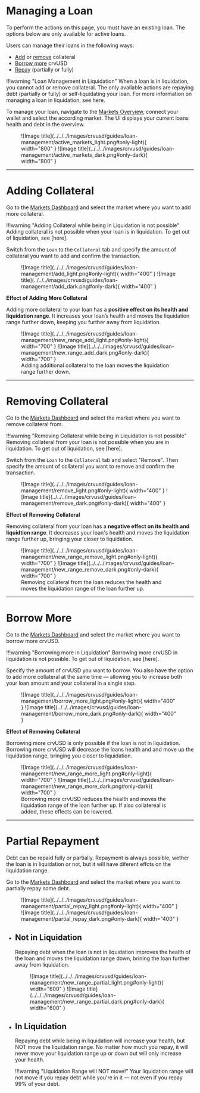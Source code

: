<h1>Managing a Loan</h1>

To perform the actions on this page, you must have an existing loan. The options below are only available for active loans.

Users can manage their loans in the following ways:

- [Add](#adding-collateral) or [remove](#removing-collateral) collateral
- [Borrow more](#borrow-more) crvUSD
- [Repay](#partial-repayment) (partially or fully)


!!!warning "Loan Management in Liquidation"
    When a loan is in liquidation, you cannot add or remove collateral. The only available actions are repaying debt (partially or fully) or self-liquidating your loan. For more information on managing a loan in liquidation, see here.


To manage your loan, navigate to the [Markets Overview](https://curve.fi/crvusd/ethereum/markets/), connect your wallet and select the according market. The UI displays your current loans health and debt in the overview.

<figure markdown="span">
  ![Image title](../../../images/crvusd/guides/loan-management/active_markets_light.png#only-light){ width="800" }
  ![Image title](../../../images/crvusd/guides/loan-management/active_markets_dark.png#only-dark){ width="800" }
  <figcaption></figcaption>
</figure>


---


# **Adding Collateral**

Go to the [Markets Dashboard](https://curve.fi/crvusd/ethereum/markets/) and select the market where you want to add more collateral.

!!!warning "Adding Collateral while being in Liquidation is not possible"
    Adding collateral is not possible when your loan is in liquidation. To get out of liquidation, see [here].

Switch from the `Loan` to the `Collateral` tab and specify the amount of collateral you want to add and confirm the transaction.

<figure markdown="span">
  ![Image title](../../../images/crvusd/guides/loan-management/add_light.png#only-light){ width="400" }
  ![Image title](../../../images/crvusd/guides/loan-management/add_dark.png#only-dark){ width="400" }
  <figcaption></figcaption>
</figure>


**Effect of Adding More Collateral**

Adding more collateral to your loan has a **positive effect on its health and liquidation range**. It increases your loan’s health and moves the liquidation range further down, keeping you further away from liquidation.

<figure markdown="span">
  ![Image title](../../../images/crvusd/guides/loan-management/new_range_add_light.png#only-light){ width="700" }
  ![Image title](../../../images/crvusd/guides/loan-management/new_range_add_dark.png#only-dark){ width="700" }
  <figcaption>Adding additional collateral to the loan moves the liquidation range further down.</figcaption>
</figure>


--- 


# **Removing Collateral**

Go to the [Markets Dashboard]((https://curve.fi/crvusd/ethereum/markets/)) and select the market where you want to remove collateral from.

!!!warning "Removing Collateral while being in Liquidation is not possible"
    Removing collateral from your loan is not possible when you are in liquidation. To get out of liquidation, see [here].

Switch from the `Loan` to the `Collateral` tab and select "Remove". Then specify the amount of collateral you want to remove and confirm the transaction.

<figure markdown="span">
  ![Image title](../../../images/crvusd/guides/loan-management/remove_light.png#only-light){ width="400" }
  ![Image title](../../../images/crvusd/guides/loan-management/remove_dark.png#only-dark){ width="400" }
  <figcaption></figcaption>
</figure>

**Effect of Removing Collateral**

Removing collateral from your loan has a **negative effect on its health and liquidtion range**. It decreases your loan's health and moves the liquidation range further up, bringing your closer to liquidation.

<figure markdown="span">
  ![Image title](../../../images/crvusd/guides/loan-management/new_range_remove_light.png#only-light){ width="700" }
  ![Image title](../../../images/crvusd/guides/loan-management/new_range_remove_dark.png#only-dark){ width="700" }
  <figcaption>Removing collateral from the loan reduces the health and moves the liquidation range of the loan further up.</figcaption>
</figure>


---


# **Borrow More**

Go to the [Markets Dashboard]((https://curve.fi/crvusd/ethereum/markets/)) and select the market where you want to borrow more crvUSD.

!!!warning "Borrowing more in Liquidation"
    Borrowing more crvUSD in liquidation is not possible. To get out of liquidation, see [here].

Specify the amount of crvUSD you want to borrow. You also have the option to add more collateral at the same time — allowing you to increase both your loan amount and your collateral in a single step.

<figure markdown="span">
  ![Image title](../../../images/crvusd/guides/loan-management/borrow_more_light.png#only-light){ width="400" }
  ![Image title](../../../images/crvusd/guides/loan-management/borrow_more_dark.png#only-dark){ width="400" }
  <figcaption></figcaption>
</figure>


**Effect of Removing Collateral**

Borrowing more crvUSD is only possible if the loan is not in liquidation. Borrowing more crvUSD will decrease the loans health and and move up the liquidation range, bringing you closer to liquidation.

<figure markdown="span">
  ![Image title](../../../images/crvusd/guides/loan-management/new_range_more_light.png#only-light){ width="700" }
  ![Image title](../../../images/crvusd/guides/loan-management/new_range_more_dark.png#only-dark){ width="700" }
  <figcaption>Borrowing more crvUSD reduces the health and moves the liquidation range of the loan further up. If also collatereal is added, these effects can be lowered.</figcaption>
</figure>


---


# **Partial Repayment**

Debt can be repaid fully or partially. Repayment is always possible, wether the loan is in liquidation or not, but it will have diferent effcts on the liquidation range.

Go to the [Markets Dashboard]((https://curve.fi/crvusd/ethereum/markets/)) and select the market where you want to partially repay some debt.

<figure markdown="span">
  ![Image title](../../../images/crvusd/guides/loan-management/partial_repay_light.png#only-light){ width="400" }
  ![Image title](../../../images/crvusd/guides/loan-management/partial_repay_dark.png#only-dark){ width="400" }
  <figcaption></figcaption>
</figure>



- ## **Not in Liquidation**

    Repaying debt when the loan is not in liquidation improves the health of the loan and moves the liquidation range down, brining the loan further away from liquidation.

    <figure markdown="span">
        ![Image title](../../../images/crvusd/guides/loan-management/new_range_partial_light.png#only-light){ width="600" }
        ![Image title](../../../images/crvusd/guides/loan-management/new_range_partial_dark.png#only-dark){ width="600" }
    <figcaption></figcaption>
    </figure>


- ## **In Liquidation**

    Repaying debt while being in liquidation will increase your health, but NOT move the liquidation range. No matter how much you repay, it will never move your liquidation range up or down but will only increase your health.

    !!!warning "Liquidation Range will NOT move!"
        Your liquidation range will not move if you repay debt while you're in it — not even if you repay 99% of your debt.
